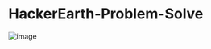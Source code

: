 # HackerEarth-Problem-Solve
![image](https://user-images.githubusercontent.com/44209638/174312968-29a2072d-983c-46aa-869d-6a07d63815e4.png)
